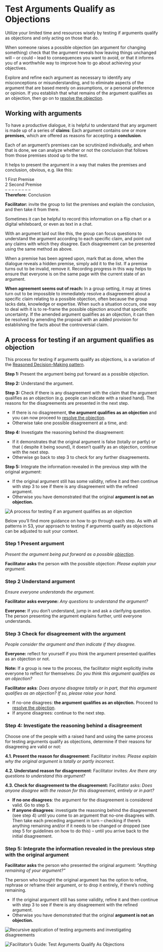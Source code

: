 # Test Arguments Qualify as Objections

<summary>
Utilize your limited time and resources wisely by testing if arguments qualify as objections and only acting on those that do.
</summary>

When someone raises a possible objection (an argument for changing something) check that the argument reveals how leaving things unchanged will – or could – lead to consequences you want to avoid, or that it informs you of a worthwhile way to improve how to go about achieving your objectives. 

Explore and refine each argument as necessary to identify any misconceptions or misunderstanding, and to eliminate aspects of the argument that are based merely on assumptions, or a personal preference or opinion. If you establish that what remains of the argument qualifies as an objection, then go on to [resolve the objection](section:resolve-objections).


## Working with arguments

To have a productive dialogue, it is helpful to understand that any argument is made up of a series of **claims**: Each argument contains one or more **premises**, which are offered as reasons for accepting a **conclusion**.

Each of an argument’s premises can be scrutinized individually, and when that is done, we can analyze whether or not the conclusion that follows from those premises stood up to the test.

It helps to present the argument in a way that makes the premises and conclusion, obvious, e.g. like this:

1 First Premise \
2 Second Premise \
– – – – – – – – \
**Therefore**: Conclusion

**Facilitator:** invite the group to list the premises and explain the conclusion, and then take it from there.

Sometimes it can be helpful to record this information on a flip chart or a digital whiteboard, or even as text in a chat. 

With an argument laid out like this, the group can focus questions to understand the argument according to each specific claim, and point out any claims with which they disagree. Each disagreement can be presented using the same method as above. 

When a premise has been agreed upon, mark that as done, when the dialogue reveals a hidden premise, simply add it to the list. If a premise turns out to be invalid, remove it. Recording progress in this way helps to ensure that everyone is on the same page with the current state of an argument.

**When agreement seems out of reach:** In a group setting, it may at times turn out to be impossible to immediately resolve a disagreement about a specific claim relating to a possible objection, often because the group lacks data, knowledge or expertise. When such a situation occurs, one way to deal with it is to re-frame the possible objection around that specific uncertainty. If the amended argument qualifies as an objection, it can then be resolved by amending the proposal with an added provision for establishing the facts about the controversial claim. 


## A process for testing if an argument qualifies as objection

This process for testing if arguments qualify as objections, is a variation of the [Reasoned Decision-Making pattern](section:reasoned-decision-making).

**Step 1:** Present the argument being put forward as a possible objection.

**Step 2:** Understand the argument. 

**Step 3:** Check if there is any disagreement with the claim that the argument qualifies as an objection (e.g. people can indicate with a raised hand). The reasons for the disagreements are presented in the next step. 

- If there is no disagreement, **the argument qualifies as an objection** and you can now proceed to [resolve the objection](section:resolve-objections).
- Otherwise take one possible disagreement at a time, and:

**Step 4:** Investigate the reasoning behind the disagreement: 

- If it demonstrates that the original argument is false (totally or partly) or that ( despite it being sound), it doesn’t qualify as an objection, continue with the next step.
- Otherwise go back to step 3 to check for any further disagreements.

**Step 5:** Integrate the information revealed in the previous step with the original argument:

- If the original argument still has some validity, refine it and then continue with step 3 to see if there is any disagreement with the refined argument.
- Otherwise you have demonstrated that the original **argument is not an objection.**

![A process for testing if an argument qualifies as an objection](img/agreements/test-arguments.png)

Below you’ll find more guidance on how to go through each step. As with all patterns in S3, your approach to testing if arguments qualify as objections can be adjusted to suit your context.


### Step 1 Present argument

*Present the argument being put forward as a possible [objection](glossary:objection)*.

**Facilitator asks** the person with the possible objection: *Please explain your argument.*


### Step 2 Understand argument

*Ensure everyone understands the argument.*

**Facilitator asks everyone:** *Any questions to understand the argument?*

**Everyone:** If you don’t understand, jump in and ask a clarifying question. The person presenting the argument explains further, until everyone understands.


### Step 3 Check for disagreement with the argument

*People consider the argument and then indicate if they disagree.*

**Everyone:** reflect for yourself if you think the argument presented qualifies as an objection or not. 

**Note:** If a group is new to the process, the facilitator might explicitly invite everyone to reflect for themselves: *Do you think this argument qualifies as an objection?* 

**Facilitator asks**: *Does anyone disagree totally or in part, that this argument qualifies as an objection? If so, please raise your hand.*

- If no-one disagrees: **the argument qualifies as an objection.** Proceed to [resolve the objection](section:resolve-objections).
- If anyone disagrees: continue to the next step.


### Step 4: Investigate the reasoning behind a disagreement

Choose one of the people with a raised hand and using the same process for testing arguments qualify as objections, determine if their reasons for disagreeing are valid or not:

**4.1. Present the reason for disagreement**: Facilitator invites: *Please explain why the original argument is totally or partly incorrect.* 

**4.2. Understand reason for disagreement**: Facilitator invites: *Are there any questions to understand this argument?*

**4.3. Check for disagreement to the disagreement:** Facilitator asks: *Does anyone disagree with the reason for this disagreement, entirely or in part?*

- **If no one disagrees**: the argument for the disagreement is considered valid. Go to step 5.
- **If anyone disagrees**: investigate the reasoning behind the disagreement (see step 4) until you come to an argument that no-one disagrees with. Then take each preceding argument in turn – checking if there’s anything remaining and/or if it needs to be changed or dropped (see step 5 for guidelines on how to do this) – until you arrive back to the initial disagreement. 


### Step 5: Integrate the information revealed in the previous step with the original argument

**Facilitator asks** the person who presented the original argument: *"Anything remaining of your argument?"*

The person who brought the original argument has the option to refine, rephrase or reframe their argument, or to drop it entirely, if there’s nothing remaining. 

- If the original argument still has some validity, refine it and then continue with step 3 to see if there is any disagreement with the refined argument.
- Otherwise you have demonstrated that the original **argument is not an objection.**

![Recursive application of testing arguments and investigating disagreements](img/agreements/test-arguments-process.png)

![Facilitator’s Guide: Test Arguments Qualify As Objections](img/agreements/test-arguments-facilitation-guide.png)
